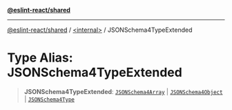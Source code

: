 [**@eslint-react/shared**](../../README.md)

***

[@eslint-react/shared](../../README.md) / [\<internal\>](../README.md) / JSONSchema4TypeExtended

# Type Alias: JSONSchema4TypeExtended

> **JSONSchema4TypeExtended**: [`JSONSchema4Array`](../interfaces/JSONSchema4Array.md) \| [`JSONSchema4Object`](../interfaces/JSONSchema4Object.md) \| [`JSONSchema4Type`](JSONSchema4Type.md)
